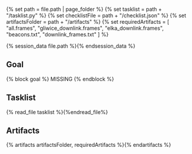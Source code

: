 {% set path = file.path | page_folder %}
{% set tasklist = path + "/tasklist.py" %}
{% set checklistFile = path + "/checklist.json" %}
{% set artifactsFolder = path + "/artifacts" %}
{% set requiredArtifacts = [ "all.frames", "gliwice_downlink.frames", "elka_downlink.frames", "beacons.txt", "downlink_frames.txt" ] %}

{% session_data file.path %}{% endsession_data %}

## Goal
{% block goal %}
MISSING
{% endblock %}

## Tasklist
{% read_file tasklist %}{%endread_file%}

## Artifacts
{% artifacts artifactsFolder, requiredArtifacts %}{% endartifacts %}
